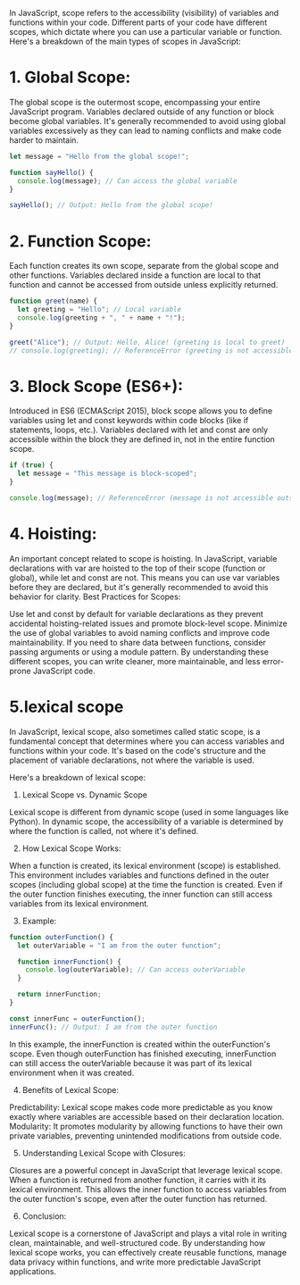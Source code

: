 In JavaScript, scope refers to the accessibility (visibility) of variables and functions within your code. Different parts of your code have different scopes, which dictate where you can use a particular variable or function. Here's a breakdown of the main types of scopes in JavaScript:

# 1. Global Scope:

The global scope is the outermost scope, encompassing your entire JavaScript program.
Variables declared outside of any function or block become global variables.
It's generally recommended to avoid using global variables excessively as they can lead to naming conflicts and make code harder to maintain.
``` JavaScript
let message = "Hello from the global scope!";

function sayHello() {
  console.log(message); // Can access the global variable
}

sayHello(); // Output: Hello from the global scope!
```
# 2. Function Scope:

Each function creates its own scope, separate from the global scope and other functions.
Variables declared inside a function are local to that function and cannot be accessed from outside unless explicitly returned.
```JavaScript
function greet(name) {
  let greeting = "Hello"; // Local variable
  console.log(greeting + ", " + name + "!");
}

greet("Alice"); // Output: Hello, Alice! (greeting is local to greet)
// console.log(greeting); // ReferenceError (greeting is not accessible here)
```
# 3. Block Scope (ES6+):

Introduced in ES6 (ECMAScript 2015), block scope allows you to define variables using let and const keywords within code blocks (like if statements, loops, etc.).
Variables declared with let and const are only accessible within the block they are defined in, not in the entire function scope.
```JavaScript
if (true) {
  let message = "This message is block-scoped";
}

console.log(message); // ReferenceError (message is not accessible outside the block)
```
# 4. Hoisting:

An important concept related to scope is hoisting. In JavaScript, variable declarations with var are hoisted to the top of their scope (function or global), while let and const are not. This means you can use var variables before they are declared, but it's generally recommended to avoid this behavior for clarity.
Best Practices for Scopes:

Use let and const by default for variable declarations as they prevent accidental hoisting-related issues and promote block-level scope.
Minimize the use of global variables to avoid naming conflicts and improve code maintainability.
If you need to share data between functions, consider passing arguments or using a module pattern.
By understanding these different scopes, you can write cleaner, more maintainable, and less error-prone JavaScript code.

# 5.lexical scope

In JavaScript, lexical scope, also sometimes called static scope, is a fundamental concept that determines where you can access variables and functions within your code. It's based on the code's structure and the placement of variable declarations, not where the variable is used.

Here's a breakdown of lexical scope:

1. Lexical Scope vs. Dynamic Scope

Lexical scope is different from dynamic scope (used in some languages like Python). In dynamic scope, the accessibility of a variable is determined by where the function is called, not where it's defined.

2. How Lexical Scope Works:

When a function is created, its lexical environment (scope) is established. This environment includes variables and functions defined in the outer scopes (including global scope) at the time the function is created.
Even if the outer function finishes executing, the inner function can still access variables from its lexical environment.

3. Example:

```JavaScript
function outerFunction() {
  let outerVariable = "I am from the outer function";

  function innerFunction() {
    console.log(outerVariable); // Can access outerVariable
  }

  return innerFunction;
}

const innerFunc = outerFunction();
innerFunc(); // Output: I am from the outer function
```
In this example, the innerFunction is created within the outerFunction's scope.
Even though outerFunction has finished executing, innerFunction can still access the outerVariable because it was part of its lexical environment when it was created.

4. Benefits of Lexical Scope:

Predictability: Lexical scope makes code more predictable as you know exactly where variables are accessible based on their declaration location.
Modularity: It promotes modularity by allowing functions to have their own private variables, preventing unintended modifications from outside code.

5. Understanding Lexical Scope with Closures:

Closures are a powerful concept in JavaScript that leverage lexical scope.
When a function is returned from another function, it carries with it its lexical environment. This allows the inner function to access variables from the outer function's scope, even after the outer function has returned.

6. Conclusion:

Lexical scope is a cornerstone of JavaScript and plays a vital role in writing clean, maintainable, and well-structured code. By understanding how lexical scope works, you can effectively create reusable functions, manage data privacy within functions, and write more predictable JavaScript applications.


